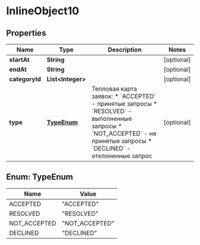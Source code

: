 

# InlineObject10

## Properties

Name | Type | Description | Notes
------------ | ------------- | ------------- | -------------
**startAt** | **String** |  |  [optional]
**endAt** | **String** |  |  [optional]
**categoryId** | **List&lt;Integer&gt;** |  |  [optional]
**type** | [**TypeEnum**](#TypeEnum) | Тепловая карта заявок:   * &#x60;ACCEPTED&#x60; - принятые запросы   * &#x60;RESOLVED&#x60; - выполненные запросы   * &#x60;NOT_ACCEPTED&#x60; - не принятые запросы   * &#x60;DECLINED&#x60; - отклоненные запрос  |  [optional]



## Enum: TypeEnum

Name | Value
---- | -----
ACCEPTED | &quot;ACCEPTED&quot;
RESOLVED | &quot;RESOLVED&quot;
NOT_ACCEPTED | &quot;NOT_ACCEPTED&quot;
DECLINED | &quot;DECLINED&quot;



